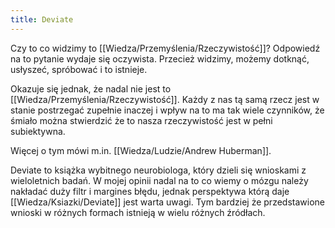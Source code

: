 ```yaml
---
title: Deviate
---
```


Czy to co widzimy to [[Wiedza/Przemyślenia/Rzeczywistość]]? Odpowiedź na to pytanie wydaje się oczywista. Przecież widzimy, możemy dotknąć, usłyszeć, spróbować i to istnieje. 

Okazuje się jednak, że nadal nie jest to [[Wiedza/Przemyślenia/Rzeczywistość]]. Każdy z nas tą samą rzecz jest w stanie postrzegać zupełnie inaczej i wpływ na to ma tak wiele czynników, że śmiało można stwierdzić że to nasza rzeczywistość jest w pełni subiektywna. 

Więcej o tym mówi m.in. [[Wiedza/Ludzie/Andrew Huberman]].

Deviate to książka wybitnego neurobiologa, który dzieli się wnioskami z wieloletnich badań. W mojej opinii nadal na to co wiemy o mózgu należy nakładać duży filtr i margines błędu, jednak perspektywa którą daje [[Wiedza/Ksiazki/Deviate]] jest warta uwagi. Tym bardziej że przedstawione wnioski w różnych formach istnieją w wielu różnych źródłach.